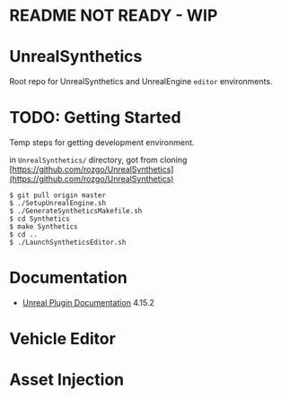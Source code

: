 # README NOT READY - WIP

# UnrealSynthetics

Root repo for UnrealSynthetics and UnrealEngine `editor` environments.

# TODO: Getting Started

Temp steps for getting development environment.

in `UnrealSynthetics/` directory, got from cloning [https://github.com/rozgo/UnrealSynthetics](https://github.com/rozgo/UnrealSynthetics)
```
$ git pull origin master
$ ./SetupUnrealEngine.sh
$ ./GenerateSyntheticsMakefile.sh
$ cd Synthetics
$ make Synthetics
$ cd ..
$ ./LaunchSyntheticsEditor.sh

```

# Documentation
* [Unreal Plugin Documentation](https://docs.unrealengine.com/latest/INT/Programming/Plugins/index.html) 4.15.2


# Vehicle Editor


# Asset Injection
